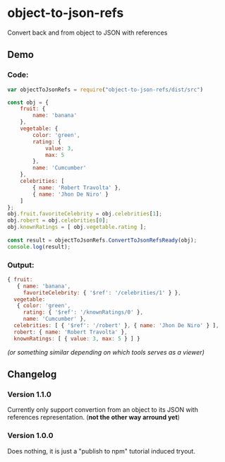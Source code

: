 # object-to-json-refs
Convert back and from object to JSON with references

## Demo
### Code:
````javascript
var objectToJsonRefs = require("object-to-json-refs/dist/src")

const obj = {
    fruit: {
        name: 'banana'
    },
    vegetable: {
        color: 'green',
        rating: {
            value: 3,
            max: 5
        },
        name: 'Cumcumber'
    },
    celebrities: [
        { name: 'Robert Travolta' },
        { name: 'Jhon De Niro' }
    ]
};
obj.fruit.favoriteCelebrity = obj.celebrities[1];
obj.robert = obj.celebrities[0];
obj.knownRatings = [ obj.vegetable.rating ];
 
const result = objectToJsonRefs.ConvertToJsonRefsReady(obj);
console.log(result);
````
### Output:
````javascript
{ fruit:
   { name: 'banana',
     favoriteCelebrity: { '$ref': '/celebrities/1' } },
  vegetable:
   { color: 'green',
     rating: { '$ref': '/knownRatings/0' },
     name: 'Cumcumber' },
  celebrities: [ { '$ref': '/robert' }, { name: 'Jhon De Niro' } ],
  robert: { name: 'Robert Travolta' },
  knownRatings: [ { value: 3, max: 5 } ] }
````

*(or something similar depending on which tools serves as a viewer)*



## Changelog


### Version 1.1.0

Currently only support convertion from an object to its JSON with references representation. (**not the other way arround yet**)

### Version 1.0.0

Does nothing, it is just a "publish to npm" tutorial induced tryout.